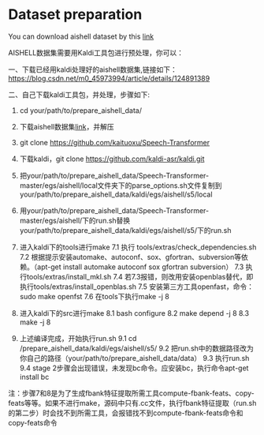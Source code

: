 # Dataset preparation

You can download aishell dataset by this [link](http://www.openslr.org/33/)

AISHELL数据集需要用Kaldi工具包进行预处理，你可以：

一、下载已经用kaldi处理好的aishell数据集,链接如下：
    https://blog.csdn.net/m0_45973994/article/details/124891389

二、自己下载kaldi工具包，并处理，步骤如下:

1. cd your/path/to/prepare_aishell_data/

2. 下载aishell数据集[link](http://www.openslr.org/33/)，并解压

3. git clone https://github.com/kaituoxu/Speech-Transformer

4. 下载kaldi，git clone https://github.com/kaldi-asr/kaldi.git

5. 把your/path/to/prepare_aishell_data/Speech-Transformer-master/egs/aishell/local文件夹下的parse_options.sh文件复制到your/path/to/prepare_aishell_data/kaldi/egs/aishell/s5/local

6. 用your/path/to/prepare_aishell_data/Speech-Transformer-master/egs/aishell/下的run.sh替换your/path/to/prepare_aishell_data/kaldi/egs/aishell/s5/下的run.sh

7. 进入kaldi下的tools进行make
    7.1 执行 tools/extras/check_dependencies.sh
    7.2 根据提示安装automake、autoconf、sox、gfortran、subversion等依赖。（apt-get install automake autoconf sox gfortran subversion）
    7.3 执行tools/extras/install_mkl.sh
    7.4 若7.3报错，则改用安装openblas替代，即执行tools/extras/install_openblas.sh
    7.5 安装第三方工具openfast，命令：sudo make openfst
    7.6 在tools下执行make -j 8

8. 进入kaldi下的src进行make
    8.1 bash configure
    8.2 make depend -j 8
    8.3 make -j 8

9. 上述编译完成，开始执行run.sh
    9.1 cd /prepare_aishell_data/kaldi/egs/aishell/s5/
    9.2 把run.sh中的数据路径改为你自己的路径（your/path/to/prepare_aishell_data/data）
    9.3 执行run.sh
    9.4 stage 2步骤会出现错误，未发现bc命令。应安装bc，执行命令apt-get install bc

注：步骤7和8是为了生成fbank特征提取所需工具compute-fbank-feats、copy-feats等等。如果不进行make，源码中只有.cc文件，执行fbank特征提取（run.sh的第二步）时会找不到所需工具，会报错找不到compute-fbank-feats命令和copy-feats命令

